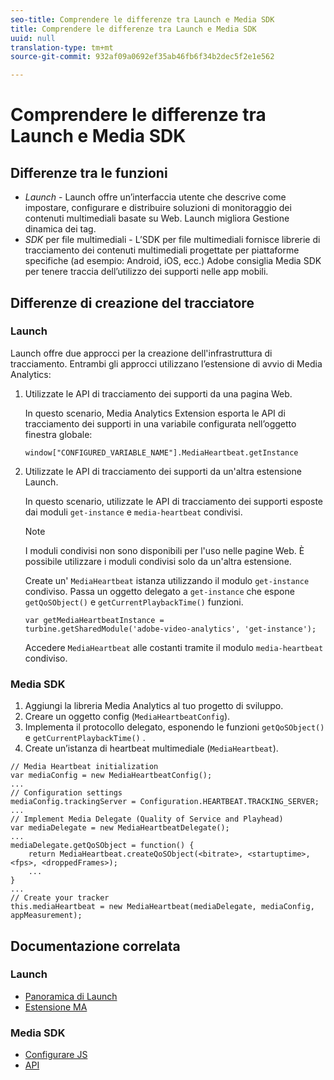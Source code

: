 ```yaml
---
seo-title: Comprendere le differenze tra Launch e Media SDK
title: Comprendere le differenze tra Launch e Media SDK
uuid: null
translation-type: tm+mt
source-git-commit: 932af09a0692ef35ab46fb6f34b2dec5f2e1e562

---
```



# Comprendere le differenze tra Launch e Media SDK

## Differenze tra le funzioni

* *Launch* - Launch offre un’interfaccia utente che descrive come impostare, configurare e distribuire soluzioni di monitoraggio dei contenuti multimediali basate su Web. Launch migliora Gestione dinamica dei tag.
* *SDK* per file multimediali - L’SDK per file multimediali fornisce librerie di tracciamento dei contenuti multimediali progettate per piattaforme specifiche (ad esempio: Android, iOS, ecc.) Adobe consiglia Media SDK per tenere traccia dell’utilizzo dei supporti nelle app mobili.

## Differenze di creazione del tracciatore

### Launch

Launch offre due approcci per la creazione dell'infrastruttura di tracciamento. Entrambi gli approcci utilizzano l’estensione di avvio di Media Analytics:

1. Utilizzate le API di tracciamento dei supporti da una pagina Web.

   In questo scenario, Media Analytics Extension esporta le API di tracciamento dei supporti in una variabile configurata nell’oggetto finestra globale:

   ```
   window["CONFIGURED_VARIABLE_NAME"].MediaHeartbeat.getInstance
   ```

1. Utilizzate le API di tracciamento dei supporti da un'altra estensione Launch.

   In questo scenario, utilizzate le API di tracciamento dei supporti esposte dai moduli `get-instance` e `media-heartbeat` condivisi.

   >[!NOTE]
   >
   >I moduli condivisi non sono disponibili per l'uso nelle pagine Web. È possibile utilizzare i moduli condivisi solo da un'altra estensione.

   Create un' `MediaHeartbeat` istanza utilizzando il modulo `get-instance` condiviso.
Passa un oggetto delegato a `get-instance` che espone `getQoSObject()` e `getCurrentPlaybackTime()` funzioni.

   ```
   var getMediaHeartbeatInstance =
   turbine.getSharedModule('adobe-video-analytics', 'get-instance');
   ```

   Accedere `MediaHeartbeat` alle costanti tramite il modulo `media-heartbeat` condiviso.

### Media SDK

1. Aggiungi la libreria Media Analytics al tuo progetto di sviluppo.
1. Creare un oggetto config (`MediaHeartbeatConfig`).
1. Implementa il protocollo delegato, esponendo le funzioni `getQoSObject()` e `getCurrentPlaybackTime()` .
1. Create un’istanza di heartbeat multimediale (`MediaHeartbeat`).

```
// Media Heartbeat initialization
var mediaConfig = new MediaHeartbeatConfig();
...
// Configuration settings
mediaConfig.trackingServer = Configuration.HEARTBEAT.TRACKING_SERVER;
...
// Implement Media Delegate (Quality of Service and Playhead)
var mediaDelegate = new MediaHeartbeatDelegate();
...
mediaDelegate.getQoSObject = function() {
    return MediaHeartbeat.createQoSObject(<bitrate>, <startuptime>, <fps>, <droppedFrames>);
    ...
}
...
// Create your tracker
this.mediaHeartbeat = new MediaHeartbeat(mediaDelegate, mediaConfig, appMeasurement);
```

## Documentazione correlata

### Launch

* [Panoramica di Launch](https://docs.adobe.com/content/help/en/launch/using/overview.html)
* [Estensione MA](https://docs.adobe.com/content/help/en/launch/using/extensions-ref/adobe-extension/media-analytics-extension/overview.html)

### Media SDK

* [Configurare JS](/help/sdk-implement/setup/set-up-js.md)
* [API](https://adobe-marketing-cloud.github.io/media-sdks/reference/javascript/MediaHeartbeat.html)

